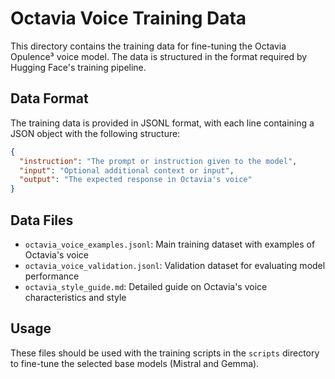 # Octavia Voice Training Data

This directory contains the training data for fine-tuning the Octavia Opulence³ voice model. The data is structured in the format required by Hugging Face's training pipeline.

## Data Format

The training data is provided in JSONL format, with each line containing a JSON object with the following structure:

```json
{
  "instruction": "The prompt or instruction given to the model",
  "input": "Optional additional context or input",
  "output": "The expected response in Octavia's voice"
}
```

## Data Files

- `octavia_voice_examples.jsonl`: Main training dataset with examples of Octavia's voice
- `octavia_voice_validation.jsonl`: Validation dataset for evaluating model performance
- `octavia_style_guide.md`: Detailed guide on Octavia's voice characteristics and style

## Usage

These files should be used with the training scripts in the `scripts` directory to fine-tune the selected base models (Mistral and Gemma).
